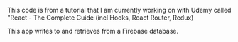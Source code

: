 This code is from a tutorial that I am currently working on with Udemy called "React - The Complete Guide (incl Hooks, React Router, Redux)

This app writes to and retrieves from a Firebase database.
